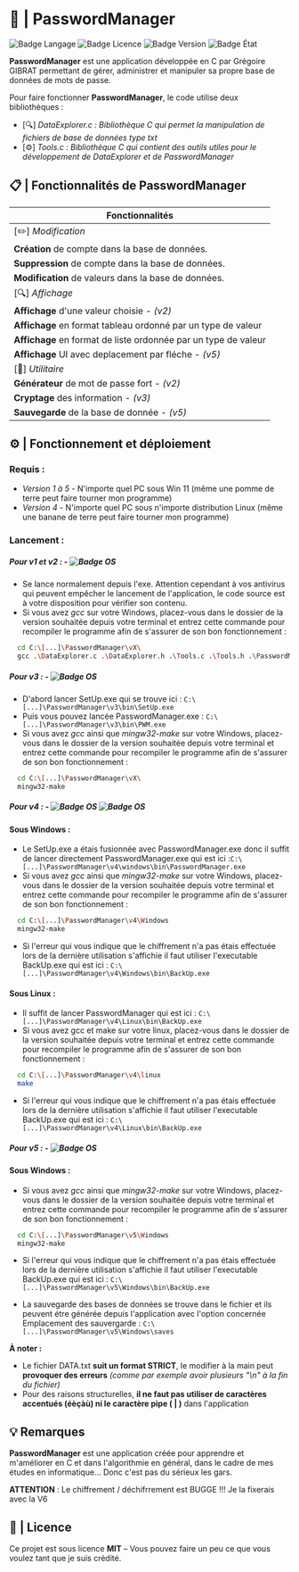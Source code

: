 # 🔑 | PasswordManager
![Badge Langage](https://img.shields.io/badge/Langage%20:-C-blue?style=plastic)
![Badge Licence](https://img.shields.io/badge/Licence%20:-MIT-darkblue?style=plastic)
![Badge Version](https://img.shields.io/badge/Version%20:-v5_STABLE-darkred?style=plastic)
![Badge État](https://img.shields.io/badge/État%20%3A-En%20cours...-orange?style=plastic)

**PasswordManager** est une application développée en C par Grégoire GIBRAT permettant de gérer, administrer et manipuler sa propre base de données de mots de passe. 

Pour faire fonctionner **PasswordManager**, le code utilise deux bibliothèques :

- [🔍] *DataExplorer.c : Bibliothèque C qui permet la manipulation de fichiers de base de données type txt*
- [⚙️] *Tools.c : Bibliothèque C qui contient des outils utiles pour le développement de DataExplorer et de PasswordManager*

## 📋 | Fonctionnalités de PasswordManager

| **Fonctionnalités**                                            |
|----------------------------------------------------------------|
| [✏️]  *Modification*                                           |
| **Création** de compte dans la base de données.                |
| **Suppression** de compte dans la base de données.             |
| **Modification** de valeurs dans la base de données.           |
| [🔍] *Affichage*                                               |
| **Affichage** d'une valeur choisie - *(v2)*                    |
| **Affichage** en format tableau ordonné par un type de valeur  |
| **Affichage** en format de liste ordonnée par un type de valeur|
| **Affichage** UI avec deplacement par fléche - *(v5)*          |
| [🔩]  *Utilitaire*                                             |
| **Générateur** de mot de passe fort - *(v2)*                   |
| **Cryptage** des information - *(v3)*                          |
| **Sauvegarde** de la base de donnée - *(v5)*                          |

## ⚙️ | Fonctionnement et déploiement 
### Requis :
- *Version 1 à 5* -  N'importe quel PC sous Win 11 (même une pomme de terre peut faire tourner mon programme)
- *Version 4* - N'importe quel PC sous n'importe distribution Linux (même une banane de terre peut faire tourner mon programme)

### Lancement :
##### *Pour v1 et v2 :* - ![Badge OS](https://img.shields.io/badge/OS%20:-WINDOWS-GREEN?style=plastic)
-  Se lance normalement depuis l'exe. Attention cependant à vos antivirus qui peuvent empêcher le lancement de l'application, le code source est à votre disposition pour vérifier son contenu.
- Si vous avez *gcc* sur votre Windows, placez-vous dans le dossier de la version souhaitée depuis votre terminal et entrez cette commande pour recompiler le programme afin de s'assurer de son bon fonctionnement :
```bash
  cd C:\[...]\PasswordManager\vX\
  gcc .\DataExplorer.c .\DataExplorer.h .\Tools.c .\Tools.h .\PasswordManager.c -o PasswordManager
```
##### *Pour v3 :* -  ![Badge OS](https://img.shields.io/badge/OS%20:-WINDOWS-GREEN?style=plastic)
- D'abord lancer SetUp.exe qui se trouve ici : `C:\[...]\PasswordManager\v3\bin\SetUp.exe`
- Puis vous pouvez lancée PasswordManager.exe : `C:\[...]\PasswordManager\v3\bin\PWM.exe` 
- Si vous avez *gcc* ainsi que *mingw32-make* sur votre Windows, placez-vous dans le dossier de la version souhaitée depuis votre terminal et entrez cette commande pour recompiler le programme afin de s'assurer de son bon fonctionnement :
```bash
  cd C:\[...]\PasswordManager\vX\
  mingw32-make
```
##### *Pour v4 :* -  ![Badge OS](https://img.shields.io/badge/OS%20:-WINDOWS-GREEN?style=plastic) ![Badge OS](https://img.shields.io/badge/OS%20:-LINUX-blue?style=plastic)

#### Sous **Windows** :
- Le SetUp.exe a étais fusionnée avec PasswordManager.exe donc il suffit de lancer directement PasswordManager.exe qui est ici :`C:\[...]\PasswordManager\v4\windows\bin\PasswordManager.exe`
- Si vous avez *gcc* ainsi que *mingw32-make* sur votre Windows, placez-vous dans le dossier de la version souhaitée depuis votre terminal et entrez cette commande pour recompiler le programme afin de s'assurer de son bon fonctionnement :
```bash
  cd C:\[...]\PasswordManager\v4\Windows
  mingw32-make
```
- Si l'erreur qui vous indique que le chiffrement n'a pas étais effectuée lors de la dernière utilisation s'affichie il faut utiliser l'executable BackUp.exe qui est ici : `C:\[...]\PasswordManager\v4\Windows\bin\BackUp.exe`

#### Sous **Linux** :
- Il suffit de lancer PasswordManager qui est ici : `C:\[...]\PasswordManager\v4\Linux\bin\BackUp.exe`
- Si vous avez gcc et make sur votre linux, placez-vous dans le dossier de la version souhaitée depuis votre terminal et entrez cette commande pour recompiler le programme afin de s'assurer de son bon fonctionnement :
```bash
  cd C:\[...]\PasswordManager\v4\linux
  make
```
- Si l'erreur qui vous indique que le chiffrement n'a pas étais effectuée lors de la dernière utilisation s'affichie il faut utiliser l'executable BackUp.exe qui est ici : `C:\[...]\PasswordManager\v4\Linux\bin\BackUp.exe`

##### *Pour v5 :* -  ![Badge OS](https://img.shields.io/badge/OS%20:-WINDOWS-GREEN?style=plastic)

#### Sous **Windows** :
- Si vous avez *gcc* ainsi que *mingw32-make* sur votre Windows, placez-vous dans le dossier de la version souhaitée depuis votre terminal et entrez cette commande pour recompiler le programme afin de s'assurer de son bon fonctionnement :
```bash
  cd C:\[...]\PasswordManager\v5\Windows
  mingw32-make
```
- Si l'erreur qui vous indique que le chiffrement n'a pas étais effectuée lors de la dernière utilisation s'affichie il faut utiliser l'executable BackUp.exe qui est ici : `C:\[...]\PasswordManager\v5\Windows\bin\BackUp.exe`

- La sauvegarde des bases de données se trouve dans le fichier et ils peuvent étre générée depuis l'application avec l'option concernée
Emplacement des sauvergarde : `C:\[...]\PasswordManager\v5\Windows\saves`

**À noter :**
-  Le fichier DATA.txt **suit un format STRICT**, le modifier à la main peut **provoquer des erreurs** *(comme par exemple avoir plusieurs "\n" à la fin du fichier)*  
- Pour des raisons structurelles, **il ne faut pas utiliser de caractères accentués (éèçàù) ni le caractère pipe ( | )** dans l'application

## 💡 Remarques 
**PasswordManager** est une application créée pour apprendre et m'améliorer en C et dans l'algorithmie en général, dans le cadre de mes études en informatique... Donc c'est pas du sérieux les gars.

**ATTENTION** : Le chiffrement / déchifrrement est BUGGE !!! Je la fixerais avec la V6

## 📜 | Licence

Ce projet est sous licence **MIT** – Vous pouvez faire un peu ce que vous voulez tant que je suis crédité.
